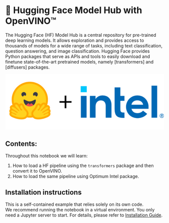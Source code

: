 # 🤗 Hugging Face Model Hub with OpenVINO™

The Hugging Face (HF) Model Hub is a central repository for pre-trained deep learning models. It allows exploration and provides access to thousands of models for a wide range of tasks, including text classification, question answering, and image classification.
Hugging Face provides Python packages that serve as APIs and tools to easily download and finetune state-of-the-art pretrained models, namely [transformers] and [diffusers] packages.

![](https://github.com/huggingface/optimum-intel/raw/main/readme_logo.png)

## Contents: 
Throughout this notebook we will learn:
1. How to load a HF pipeline using the `transformers` package and then convert it to OpenVINO.
2. How to load the same pipeline using Optimum Intel package.

## Installation instructions
This is a self-contained example that relies solely on its own code.</br>
We recommend running the notebook in a virtual environment. You only need a Jupyter server to start.
For details, please refer to [Installation Guide](../../README.md).
